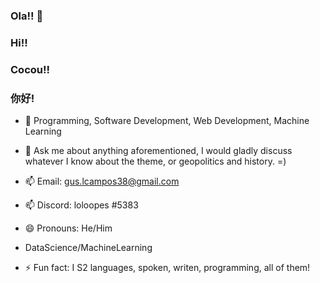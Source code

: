 ### Ola!! 👋
### Hi!!
### Cocou!!
### 你好!

- 🔭 Programming, Software Development, Web Development, Machine Learning


- 💬 Ask me about anything aforementioned, I would gladly discuss whatever I know about the theme, or geopolitics and history. =)


- 📫 Email:   gus.lcampos38@gmail.com
- 📫  Discord: loloopes #5383
- 😄 Pronouns: He/Him
- DataScience/MachineLearning

- ⚡ Fun fact: I S2 languages, spoken, writen, programming, all of them!
